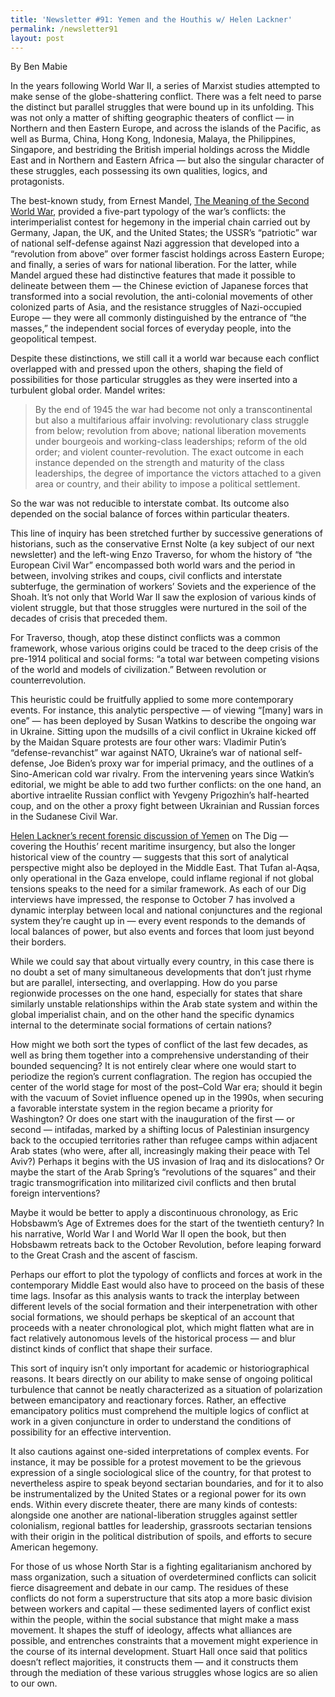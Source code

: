 ```yaml
---
title: 'Newsletter #91: Yemen and the Houthis w/ Helen Lackner'
permalink: /newsletter91
layout: post
---
```


By Ben Mabie

In the years following World War II, a series of Marxist studies attempted to make sense of the globe-shattering conflict. There was a felt need to parse the distinct but parallel struggles that were bound up in its unfolding. This was not only a matter of shifting geographic theaters of conflict — in Northern and then Eastern Europe, and across the islands of the Pacific, as well as Burma, China, Hong Kong, Indonesia, Malaya, the Philippines, Singapore, and bestriding the British imperial holdings across the Middle East and in Northern and Eastern Africa — but also the singular character of these struggles, each possessing its own qualities, logics, and protagonists. 

The best-known study, from Ernest Mandel, [The Meaning of the Second World War](https://www.versobooks.com/products/2189-the-meaning-of-the-second-world-war), provided a five-part typology of the war’s conflicts: the interimperialist contest for hegemony in the imperial chain carried out by Germany, Japan, the UK, and the United States; the USSR’s “patriotic” war of national self-defense against Nazi aggression that developed into a “revolution from above” over former fascist holdings across Eastern Europe; and finally, a series of wars for national liberation. For the latter, while Mandel argued these had distinctive features that made it possible to delineate between them — the Chinese eviction of Japanese forces that transformed into a social revolution, the anti-colonial movements of other colonized parts of Asia, and the resistance struggles of Nazi-occupied Europe — they were all commonly distinguished by the entrance of “the masses,” the independent social forces of everyday people, into the geopolitical tempest. 

Despite these distinctions, we still call it a world war because each conflict overlapped with and pressed upon the others, shaping the field of possibilities for those particular struggles as they were inserted into a turbulent global order. Mandel writes:   

> By the end of 1945 the war had become not only a transcontinental but also a multifarious affair involving: revolutionary class struggle from below; revolution from above; national liberation movements under bourgeois and working-class leaderships; reform of the old order; and violent counter-revolution. The exact outcome in each instance depended on the strength and maturity of the class leaderships, the degree of importance the victors attached to a given area or country, and their ability to impose a political settlement.

So the war was not reducible to interstate combat. Its outcome also depended on the social balance of forces within particular theaters. 

This line of inquiry has been stretched further by successive generations of historians, such as the conservative Ernst Nolte (a key subject of our next newsletter) and the left-wing Enzo Traverso, for whom the history of “the European Civil War” encompassed both world wars and the period in between, involving strikes and coups, civil conflicts and interstate subterfuge, the germination of workers’ Soviets and the experience of the Shoah. It’s not only that World War II saw the explosion of various kinds of violent struggle, but that those struggles were nurtured in the soil of the decades of crisis that preceded them. 

For Traverso, though, atop these distinct conflicts was a common framework, whose various origins could be traced to the deep crisis of the pre-1914 political and social forms: “a total war between competing visions of the world and models of civilization.” Between revolution or counterrevolution.

This heuristic could be fruitfully applied to some more contemporary events. For instance, this analytic perspective — of viewing “\[many] wars in one” — has been deployed by Susan Watkins to describe the ongoing war in Ukraine. Sitting upon the mudsills of a civil conflict in Ukraine kicked off by the Maidan Square protests are four other wars: Vladimir Putin’s “defense-revanchist” war against NATO, Ukraine’s war of national self-defense, Joe Biden’s proxy war for imperial primacy, and the outlines of a Sino-American cold war rivalry. From the intervening years since Watkin’s editorial, we might be able to add two further conflicts: on the one hand, an abortive intraelite Russian conflict with Yevgeny Prigozhin’s half-hearted coup, and on the other a proxy fight between Ukrainian and Russian forces in the Sudanese Civil War. 

[Helen Lackner’s recent forensic discussion of Yemen](https://thedigradio.com/podcast/yemen-and-the-houthis-w-helen-lackner/) on The Dig — covering the Houthis’ recent maritime insurgency, but also the longer historical view of the country — suggests that this sort of analytical perspective might also be deployed in the Middle East. That Tufan al-Aqsa, only operational in the Gaza envelope, could inflame regional if not global tensions speaks to the need for a similar framework. As each of our Dig interviews have impressed, the response to October 7 has involved a dynamic interplay between local and national conjunctures and the regional system they’re caught up in — every event responds to the demands of local balances of power, but also events and forces that loom just beyond their borders. 

While we could say that about virtually every country, in this case there is no doubt a set of many simultaneous developments that don’t just rhyme but are parallel, intersecting, and overlapping. How do you parse regionwide processes on the one hand, especially for states that share similarly unstable relationships within the Arab state system and within the global imperialist chain, and on the other hand the specific dynamics internal to the determinate social formations of certain nations?

How might we both sort the types of conflict of the last few decades, as well as bring them together into a comprehensive understanding of their bounded sequencing? It is not entirely clear where one would start to periodize the region’s current conflagration. The region has occupied the center of the world stage for most of the post–Cold War era; should it begin with the vacuum of Soviet influence opened up in the 1990s, when securing a favorable interstate system in the region became a priority for Washington? Or does one start with the inauguration of the first — or second — intifadas, marked by a shifting locus of Palestinian insurgency back to the occupied territories rather than refugee camps within adjacent Arab states (who were, after all, increasingly making their peace with Tel Aviv?) Perhaps it begins with the US invasion of Iraq and its dislocations? Or maybe the start of the Arab Spring’s “revolutions of the squares” and their tragic transmogrification into militarized civil conflicts and then brutal foreign interventions? 

Maybe it would be better to apply a discontinuous chronology, as Eric Hobsbawm’s Age of Extremes does for the start of the twentieth century? In his narrative, World War I and World War II open the book, but then Hobsbawm retreats back to the October Revolution, before leaping forward to the Great Crash and the ascent of fascism. 

Perhaps our effort to plot the typology of conflicts and forces at work in the contemporary Middle East would also have to proceed on the basis of these time lags. Insofar as this analysis wants to track the interplay between different levels of the social formation and their interpenetration with other social formations, we should perhaps be skeptical of an account that proceeds with a neater chronological plot, which might flatten what are in fact relatively autonomous levels of the historical process — and blur distinct kinds of conflict that shape their surface.  

This sort of inquiry isn’t only important for academic or historiographical reasons. It bears directly on our ability to make sense of ongoing political turbulence that cannot be neatly characterized as a situation of polarization between emancipatory and reactionary forces. Rather, an effective emancipatory politics must comprehend the multiple logics of conflict at work in a given conjuncture in order to understand the conditions of possibility for an effective intervention. 

It also cautions against one-sided interpretations of complex events. For instance, it may be possible for a protest movement to be the grievous expression of a single sociological slice of the country, for that protest to nevertheless aspire to speak beyond sectarian boundaries, and for it to also be instrumentalized by the United States or a regional power for its own ends. Within every discrete theater, there are many kinds of contests: alongside one another are national-liberation struggles against settler colonialism, regional battles for leadership, grassroots sectarian tensions with their origin in the political distribution of spoils, and efforts to secure American hegemony. 

For those of us whose North Star is a fighting egalitarianism anchored by mass organization, such a situation of overdetermined conflicts can solicit fierce disagreement and debate in our camp. The residues of these conflicts do not form a superstructure that sits atop a more basic division between workers and capital — these sedimented layers of conflict exist within the people, within the social substance that might make a mass movement. It shapes the stuff of ideology, affects what alliances are possible, and entrenches constraints that a movement might experience in the course of its internal development. Stuart Hall once said that politics doesn’t reflect majorities, it constructs them — and it constructs them through the mediation of these various struggles whose logics are so alien to our own. 
